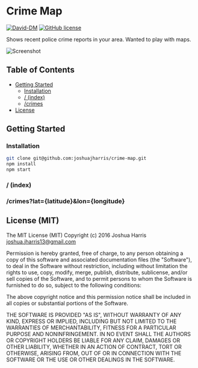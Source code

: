 # Crime Map
[![David-DM](https://david-dm.org/joshuajharris/crime-map.svg?style=flat-square)](https://david-dm.org/)
[![GitHub license](https://img.shields.io/github/license/mashape/apistatus.svg?style=flat-square)](http://shields.io/)

Shows recent police crime reports in your area. Wanted to play with maps.

![Screenshot](http://i.imgur.com/RbyEqNC.png)

## Table of Contents

- [Getting Started](#getting-started)
  - [Installation](#installation)
  - [/ (index)](#-index)
  - [/crimes](#crimeslatlatitudelonlongitude)
- [License](#license-mit)

## Getting Started

### Installation
```bash
git clone git@github.com:joshuajharris/crime-map.git
npm install
npm start
```

### / (index)

### /crimes?lat={latitude}&lon={longitude}

## License (MIT)
The MIT License (MIT)
Copyright (c) 2016 Joshua Harris <joshua.jharris13@gmail.com>

Permission is hereby granted, free of charge, to any person obtaining a copy of this software and associated documentation files (the "Software"), to deal in the Software without restriction, including without limitation the rights to use, copy, modify, merge, publish, distribute, sublicense, and/or sell copies of the Software, and to permit persons to whom the Software is furnished to do so, subject to the following conditions:

The above copyright notice and this permission notice shall be included in all copies or substantial portions of the Software.

THE SOFTWARE IS PROVIDED "AS IS", WITHOUT WARRANTY OF ANY KIND, EXPRESS OR IMPLIED, INCLUDING BUT NOT LIMITED TO THE WARRANTIES OF MERCHANTABILITY, FITNESS FOR A PARTICULAR PURPOSE AND NONINFRINGEMENT. IN NO EVENT SHALL THE AUTHORS OR COPYRIGHT HOLDERS BE LIABLE FOR ANY CLAIM, DAMAGES OR OTHER LIABILITY, WHETHER IN AN ACTION OF CONTRACT, TORT OR OTHERWISE, ARISING FROM, OUT OF OR IN CONNECTION WITH THE SOFTWARE OR THE USE OR OTHER DEALINGS IN THE SOFTWARE.
